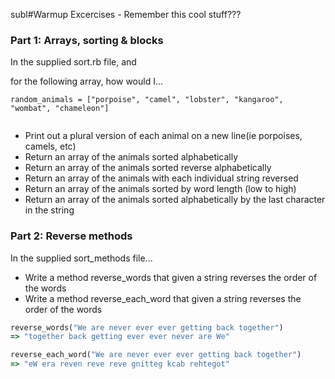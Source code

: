 subl#Warmup Excercises - Remember this cool stuff???

###  Part 1: Arrays, sorting & blocks

In the supplied sort.rb file, and

for the following array, how would I...

```
random_animals = ["porpoise", "camel", "lobster", "kangaroo", "wombat", "chameleon"]


```

* Print out a plural version of each animal on a new line(ie porpoises, camels, etc)
* Return an array of the animals sorted alphabetically
* Return an array of the animals sorted reverse alphabetically
* Return an array of the animals with each individual string reversed
* Return an array of the animals sorted by word length (low to high)
* Return an array of the animals sorted alphabetically by the last character in the string

###  Part 2: Reverse methods

In the supplied sort_methods file...

* Write a method reverse_words that given a string reverses the order of the words
* Write a method reverse_each_word that given a string reverses the order of the words

```ruby
reverse_words("We are never ever ever getting back together")
=> "together back getting ever ever never are We"

reverse_each_word("We are never ever ever getting back together")
=> "eW era reven reve reve gnitteg kcab rehtegot"
```

